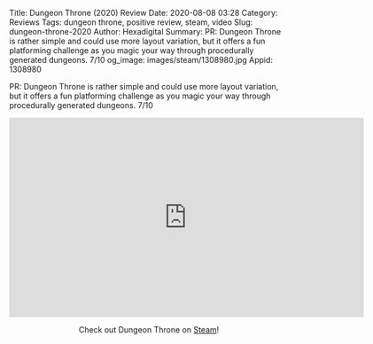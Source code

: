 Title: Dungeon Throne (2020) Review
Date: 2020-08-08 03:28
Category: Reviews
Tags: dungeon throne, positive review, steam, video
Slug: dungeon-throne-2020
Author: Hexadigital
Summary: PR: Dungeon Throne is rather simple and could use more layout variation, but it offers a fun platforming challenge as you magic your way through procedurally generated dungeons. 7/10
og_image: images/steam/1308980.jpg
Appid: 1308980

PR: Dungeon Throne is rather simple and could use more layout variation, but it offers a fun platforming challenge as you magic your way through procedurally generated dungeons. 7/10

<center><iframe src="https://www.youtube.com/embed/7u9n4nJH3Is?feature=oembed" allow="accelerometer; autoplay; encrypted-media; gyroscope; picture-in-picture" width="640" height="360" frameborder="0"></iframe>

Check out Dungeon Throne on [Steam](https://store.steampowered.com/app/1308980/?curator_clanid=34633900)!</center>